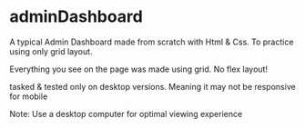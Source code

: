 # adminDashboard

A typical Admin Dashboard made from scratch with Html & Css. To practice using only grid layout.

Everything you see on the page was made using grid. No flex layout!

tasked & tested only on desktop versions. Meaning it may not be responsive for mobile

Note: Use a desktop computer for optimal viewing experience